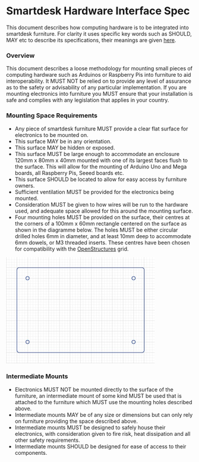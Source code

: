 # Smartdesk Hardware Interface Spec

This document describes how computing hardware is to be integrated into smartdesk furniture. For clarity it uses specific key words such as SHOULD, MAY etc to describe its specifications, their meanings are given [here](key_word_definitions.md).

### Overview

This document describes a loose methodology for mounting small pieces of computing hardware such as Arduinos or Raspberry Pis into furniture to aid interoperability. It MUST NOT be relied on to provide any level of assurance as to the safety or advisability of any particular implementation. If you are mounting electronics into furniture you MUST ensure that your installation is safe and complies with any legislation that applies in your country. 

### Mounting Space Requirements

- Any piece of smartdesk furniture MUST provide a clear flat surface for electronics to be mounted on. 
- This surface MAY be in any orientation. 
- This surface MAY be hidden or exposed.
- This surface MUST be large enough to accommodate an enclosure 120mm x 80mm x 40mm mounted with one of its largest faces flush to the surface. This will allow for the mounting of Arduino Uno and Mega boards, all Raspberry Pis, Seeed boards etc.
- This surface SHOULD be located to allow for easy access by furniture owners.
- Sufficient ventilation MUST be provided for the electronics being mounted.
- Consideration MUST be given to how wires will be run to the hardware used, and adequate space allowed for this around the mounting surface.
- Four mounting holes MUST be provided on the surface, their centres at the corners of a 100mm x 60mm rectangle centered on the surface as shown in the diagramme below. The holes MUST be either circular drilled holes 6mm in diameter, and at least 10mm deep to accommodate 6mm dowels, or M3 threaded inserts. These centres have been chosen for compatibility with the [OpenStructures](http://openstructures.net/) grid.

![mount image](https://github.com/opendesk/smartdesk/blob/master/images/mount.jpg)


### Intermediate Mounts

- Electronics MUST NOT be mounted directly to the surface of the furniture, an intermediate mount of some kind MUST be used that is attached to the furniture which MUST use the mounting holes described above.
- Intermediate mounts MAY be of any size or dimensions but can only rely on furniture providing the space described above.
- Intermediate mounts MUST be designed to safely house their electronics, with consideration given to fire risk, heat dissipation and all other safety requirements.
- Intermediate mounts SHOULD be designed for ease of access to their components.
